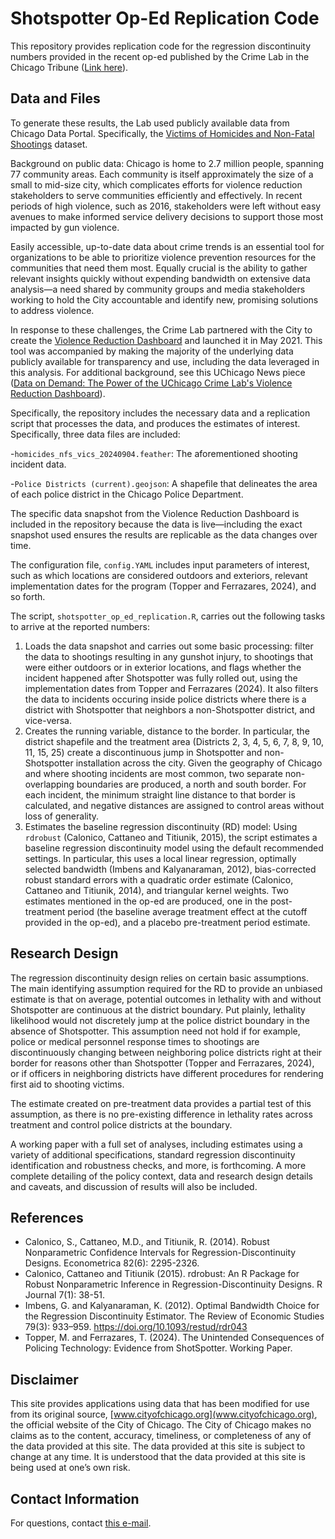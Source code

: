 # Shotspotter Op-Ed Replication Code

This repository provides replication code for the regression discontinuity numbers provided in the recent op-ed published by the Crime Lab in the Chicago Tribune ([Link here](https://www.chicagotribune.com/2024/09/11/opinion-shot-spotter-chicago-response-to-victims/?share=htec0pon1ceipcppptis)).

## Data and Files

To generate these results, the Lab used publicly available data from Chicago Data Portal. Specifically, the [Victims of Homicides and Non-Fatal Shootings](https://data.cityofchicago.org/Public-Safety/Violence-Reduction-Victims-of-Homicides-and-Non-Fa/gumc-mgzr/about_data) dataset.

Background on public data: Chicago is home to 2.7 million people, spanning 77 community areas. Each community is itself approximately the size of a small to mid-size city, which complicates efforts for violence reduction stakeholders to serve communities efficiently and effectively. In recent periods of high violence, such as 2016, stakeholders were left without easy avenues to make informed service delivery decisions to support those most impacted by gun violence.

Easily accessible, up-to-date data about crime trends is an essential tool for organizations to be able to prioritize violence prevention resources for the communities that need them most. Equally crucial is the ability to gather relevant insights quickly without expending bandwidth on extensive data analysis—a need shared by community groups and media stakeholders working to hold the City accountable and identify new, promising solutions to address violence.

In response to these challenges, the Crime Lab partnered with the City to create the [Violence Reduction Dashboard](https://www.chicago.gov/city/en/sites/vrd/home.html) and launched it in May 2021. This tool was accompanied by making the majority of the underlying data publicly available for transparency and use, including the data leveraged in this analysis. For additional background, see this UChicago News piece ([Data on Demand: The Power of the UChicago Crime Lab's Violence Reduction Dashboard](https://harris.uchicago.edu/news-events/news/data-demand-power-uchicago-crime-labs-violence-reduction-dashboard)). 

Specifically, the repository includes the necessary data and a replication script that processes the data, and produces the estimates of interest. Specifically, three data files are included: 

-`homicides_nfs_vics_20240904.feather`: The aforementioned shooting incident data.

-`Police Districts (current).geojson`: A shapefile that delineates the area of each police district in the Chicago Police Department.

The specific data snapshot from the Violence Reduction Dashboard is included in the repository because the data is live—including the exact snapshot used ensures the results are replicable as the data changes over time.

The configuration file, `config.YAML` includes input parameters of interest, such as which locations are considered outdoors and exteriors, relevant implementation dates for the program (Topper and Ferrazares, 2024), and so forth.

The script, `shotspotter_op_ed_replication.R`, carries out the following tasks to arrive at the reported numbers:

1. Loads the data snapshot and carries out some basic processing: filter the data to shootings resulting in any gunshot injury, to shootings that were either outdoors or in exterior locations, and flags whether the incident happened after Shotspotter was fully rolled out, using the implementation dates from Topper and Ferrazares (2024). It also filters the data to incidents occuring inside police districts where there is a district with Shotspotter that neighbors a non-Shotspotter district, and vice-versa.
2. Creates the running variable, distance to the border. In particular, the district shapefile and the treatment area (Districts 2, 3, 4, 5, 6, 7, 8, 9, 10, 11, 15, 25) create a discontinuous jump in Shotspotter and non-Shotspotter installation across the city. Given the geography of Chicago and where shooting incidents are most common, two separate non-overlapping boundaries are produced, a north and south border. For each incident, the minimum straight line distance to that border is calculated, and negative distances are assigned to control areas without loss of generality.
3. Estimates the baseline regression discontinuity (RD) model: Using `rdrobust` (Calonico, Cattaneo and Titiunik, 2015), the script estimates a baseline regression discontinuity model using the default recommended settings. In particular, this uses a local linear regression, optimally selected bandwidth (Imbens and Kalyanaraman, 2012), bias-corrected robust standard errors with a quadratic order estimate (Calonico, Cattaneo and Titiunik, 2014), and triangular kernel weights. Two estimates mentioned in the op-ed are produced, one in the post-treatment period (the baseline average treatment effect at the cutoff provided in the op-ed), and a placebo pre-treatment period estimate.

## Research Design

The regression discontinuity design relies on certain basic assumptions. The main identifying assumption required for the RD to provide an unbiased estimate is that on average, potential outcomes in lethality with and without Shotspotter are continuous at the district boundary. Put plainly, lethality likelihood would not discretely jump at the police district boundary in the absence of Shotspotter. This assumption need not hold if for example, police or medical personnel response times to shootings are discontinuously changing between neighboring police districts right at their border for reasons other than Shotspotter (Topper and Ferrazares, 2024), or if officers in neighboring districts have different procedures for rendering first aid to shooting victims. 

The estimate created on pre-treatment data provides a partial test of this assumption, as there is no pre-existing difference in lethality rates across treatment and control police districts at the boundary.

A working paper with a full set of analyses, including estimates using a variety of additional specifications, standard regression discontinuity identification and robustness checks, and more, is forthcoming. A more complete detailing of the policy context, data and research design details and caveats, and discussion of results will also be included.

## References
- Calonico, S., Cattaneo, M.D., and Titiunik, R. (2014). Robust Nonparametric Confidence Intervals for Regression-Discontinuity Designs. Econometrica 82(6): 2295-2326.
- Calonico, Cattaneo and Titiunik (2015). rdrobust: An R Package for Robust Nonparametric Inference in Regression-Discontinuity Designs. R Journal 7(1): 38-51.
- Imbens, G. and Kalyanaraman, K. (2012). Optimal Bandwidth Choice for the Regression Discontinuity Estimator. The Review of Economic Studies 79(3): 933–959. https://doi.org/10.1093/restud/rdr043
- Topper, M. and Ferrazares, T. (2024). The Unintended Consequences of Policing Technology: Evidence from ShotSpotter. Working Paper.

## Disclaimer

This site provides applications using data that has been modified for use from its original source, [www.cityofchicago.org](www.cityofchicago.org), the official website of the City of Chicago. The City of Chicago makes no claims as to the content, accuracy, timeliness, or completeness of any of the data provided at this site. The data provided at this site is subject to change at any time. It is understood that the data provided at this site is being used at one’s own risk.

## Contact Information

For questions, contact [this e-mail](terencechau@uchicago.edu).
